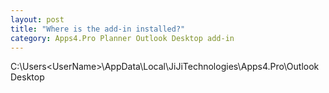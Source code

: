 ```yaml
---
layout: post
title: "Where is the add-in installed?"
category: Apps4.Pro Planner Outlook Desktop add-in
---
```


C:\Users\<UserName>\AppData\Local\JiJiTechnologies\Apps4.Pro\Outlook Desktop 
